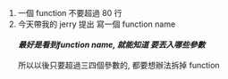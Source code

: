 1. 一個 function 不要超過 80 行 <br >
2. 今天帶我的 jerry 提出 寫一個 function name<br />   
***最好是看到function name, 就能知道 要丟入哪些參數*** <br />     
所以以後只要超過三四個參數的, 都要想辦法拆掉 function <br />
